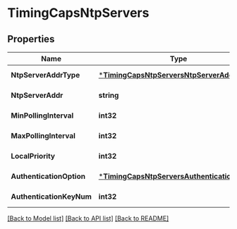 # TimingCapsNtpServers

## Properties
Name | Type | Description | Notes
------------ | ------------- | ------------- | -------------
**NtpServerAddrType** | [***TimingCapsNtpServersNtpServerAddrType**](TimingCaps.NtpServers.NtpServerAddrType.md) |  | [default to null]
**NtpServerAddr** | **string** |  | [default to null]
**MinPollingInterval** | **int32** |  | [default to null]
**MaxPollingInterval** | **int32** |  | [default to null]
**LocalPriority** | **int32** |  | [default to null]
**AuthenticationOption** | [***TimingCapsNtpServersAuthenticationOption**](TimingCaps.NtpServers.AuthenticationOption.md) |  | [default to null]
**AuthenticationKeyNum** | **int32** |  | [default to null]

[[Back to Model list]](../README.md#documentation-for-models) [[Back to API list]](../README.md#documentation-for-api-endpoints) [[Back to README]](../README.md)


